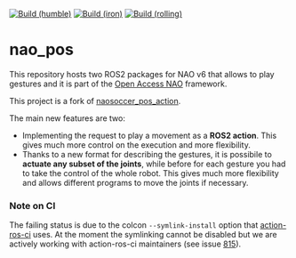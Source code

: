 [![Build (humble)](https://github.com/antbono/nao_pos/actions/workflows/build_and_test_humble.yaml/badge.svg)](https://github.com/antbono/nao_pos/actions/workflows/build_and_test_humble.yaml)
[![Build (iron)](https://github.com/antbono/nao_pos/actions/workflows/build_and_test_iron.yaml/badge.svg)](https://github.com/antbono/nao_pos/actions/workflows/build_and_test_iron.yaml)
[![Build (rolling)](https://github.com/antbono/nao_pos/actions/workflows/build_and_test_rolling.yaml/badge.svg)](https://github.com/antbono/nao_pos/actions/workflows/build_and_test_rolling.yaml)

# nao_pos

This repository hosts two ROS2 packages for NAO v6 that allows to play gestures and it is part of the [Open Access NAO](https://github.com/antbono/OAN) framework.

This project is a fork of [naosoccer_pos_action](https://github.com/ijnek/naosoccer_pos_action).

The main new features are two:

- Implementing the request to play a movement as a **ROS2 action**. This gives much more control on the execution and more flexibility.
- Thanks to a new format for describing the gestures, it is possibile to **actuate any subset of the joints**, while before for each gesture you had to take the control of the whole robot. This gives much more flexibility and allows different programs to move the joints if necessary.


### Note on CI

The failing status is due to the colcon `--symlink-install` option that [action-ros-ci](https://github.com/ros-tooling/action-ros-ci) uses. At the moment the symlinking cannot be disabled but we are actively working with action-ros-ci maintainers (see issue [815](https://github.com/ros-tooling/action-ros-ci/issues/815)). 

